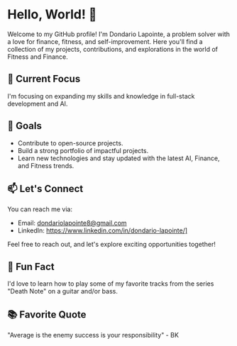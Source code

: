 <!-- Add your awesome banner or logo here -->

# Hello, World! 👋

Welcome to my GitHub profile! I'm Dondario Lapointe, a problem solver with a love for finance, fitness, and self-improvement. Here you'll find a collection of my projects, contributions, and explorations in the world of Fitness and Finance.


## 🌱 Current Focus

I'm focusing on expanding my skills and knowledge in full-stack development and AI.

## 🚀 Goals

- Contribute to open-source projects.
- Build a strong portfolio of impactful projects.
- Learn new technologies and stay updated with the latest AI, Finance, and Fitness trends.

## 📫 Let's Connect

 You can reach me via:
 
- Email: dondariolapointe8@gmail.com
- LinkedIn: https://www.linkedin.com/in/dondario-lapointe/]

Feel free to reach out, and let's explore exciting opportunities together!

## 💬 Fun Fact

I'd love to learn how to play some of my favorite tracks from the series "Death Note"   on a guitar and/or bass.

## 📚 Favorite Quote

"Average is the enemy success is your responsibility" - BK

<!-- Add any other sections or customizations you'd like -->

